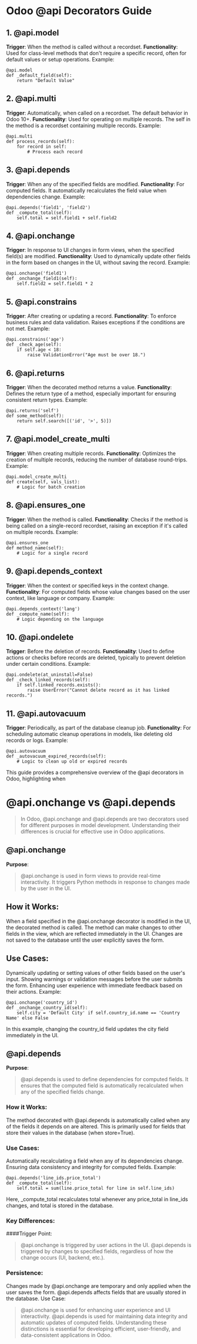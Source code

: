 # Odoo @api Decorators Guide
## 1. @api.model
**Trigger**: When the method is called without a recordset.
**Functionality**: Used for class-level methods that don't require a specific record, often for default values or setup operations.
Example:
```
@api.model
def _default_field(self):
    return "Default Value"
```
## 2. @api.multi
**Trigger**: Automatically, when called on a recordset. The default behavior in Odoo 10+.
**Functionality**: Used for operating on multiple records. The self in the method is a recordset containing multiple records.
Example:
```
@api.multi
def process_records(self):
    for record in self:
        # Process each record
```
## 3. @api.depends
**Trigger**: When any of the specified fields are modified.
**Functionality**: For computed fields. It automatically recalculates the field value when dependencies change.
Example:
```
@api.depends('field1', 'field2')
def _compute_total(self):
    self.total = self.field1 + self.field2
```
## 4. @api.onchange
**Trigger**: In response to UI changes in form views, when the specified field(s) are modified.
**Functionality**: Used to dynamically update other fields in the form based on changes in the UI, without saving the record.
Example:
```
@api.onchange('field1')
def _onchange_field1(self):
    self.field2 = self.field1 * 2
```
## 5. @api.constrains
**Trigger**: After creating or updating a record.
**Functionality**: To enforce business rules and data validation. Raises exceptions if the conditions are not met.
Example:
```
@api.constrains('age')
def _check_age(self):
    if self.age < 18:
        raise ValidationError("Age must be over 18.")
```
## 6. @api.returns
**Trigger**: When the decorated method returns a value.
**Functionality**: Defines the return type of a method, especially important for ensuring consistent return types.
Example:
```
@api.returns('self')
def some_method(self):
    return self.search([('id', '>', 5)])
```
## 7. @api.model_create_multi
**Trigger**: When creating multiple records.
**Functionality**: Optimizes the creation of multiple records, reducing the number of database round-trips.
Example:
```
@api.model_create_multi
def create(self, vals_list):
    # Logic for batch creation
```
## 8. @api.ensures_one
**Trigger**: When the method is called.
**Functionality**: Checks if the method is being called on a single-record recordset, raising an exception if it's called on multiple records.
Example:
```
@api.ensures_one
def method_name(self):
    # Logic for a single record
```
## 9. @api.depends_context
**Trigger**: When the context or specified keys in the context change.
**Functionality**: For computed fields whose value changes based on the user context, like language or company.
Example:
```
@api.depends_context('lang')
def _compute_name(self):
    # Logic depending on the language
```
## 10. @api.ondelete
**Trigger**: Before the deletion of records.
**Functionality**: Used to define actions or checks before records are deleted, typically to prevent deletion under certain conditions.
Example:
```
@api.ondelete(at_uninstall=False)
def _check_linked_records(self):
    if self.linked_records.exists():
        raise UserError("Cannot delete record as it has linked records.")
```
## 11. @api.autovacuum
**Trigger**: Periodically, as part of the database cleanup job.
**Functionality**: For scheduling automatic cleanup operations in models, like deleting old records or logs.
Example:
```
@api.autovacuum
def _autovacuum_expired_records(self):
    # Logic to clean up old or expired records
```
This guide provides a comprehensive overview of the @api decorators in Odoo, highlighting when


# @api.onchange vs @api.depends
> In Odoo, @api.onchange and @api.depends are two decorators used for different purposes in model development. Understanding their differences is crucial for effective use in Odoo applications.

## @api.onchange
**Purpose**:
> @api.onchange is used in form views to provide real-time interactivity. It triggers Python methods in response to changes made by the user in the UI.
## How it Works:
When a field specified in the @api.onchange decorator is modified in the UI, the decorated method is called.
The method can make changes to other fields in the view, which are reflected immediately in the UI.
Changes are not saved to the database until the user explicitly saves the form.
## Use Cases:
Dynamically updating or setting values of other fields based on the user's input.
Showing warnings or validation messages before the user submits the form.
Enhancing user experience with immediate feedback based on their actions.
Example:
```
@api.onchange('country_id')
def _onchange_country_id(self):
    self.city = 'Default City' if self.country_id.name == 'Country Name' else False
```
In this example, changing the country_id field updates the city field immediately in the UI.

## @api.depends
**Purpose**:
> @api.depends is used to define dependencies for computed fields. It ensures that the computed field is automatically recalculated when any of the specified fields change.
### How it Works:
The method decorated with @api.depends is automatically called when any of the fields it depends on are altered.
This is primarily used for fields that store their values in the database (when store=True).
### Use Cases:
Automatically recalculating a field when any of its dependencies change.
Ensuring data consistency and integrity for computed fields.
Example:
```
@api.depends('line_ids.price_total')
def _compute_total(self):
    self.total = sum(line.price_total for line in self.line_ids)
```
Here, _compute_total recalculates total whenever any price_total in line_ids changes, and total is stored in the database.

### Key Differences:
####Trigger Point:

> @api.onchange is triggered by user actions in the UI.
> @api.depends is triggered by changes to specified fields, regardless of how the change occurs (UI, backend, etc.).

### Persistence:
Changes made by @api.onchange are temporary and only applied when the user saves the form.
@api.depends affects fields that are usually stored in the database.
Use Case:

> @api.onchange is used for enhancing user experience and UI interactivity.
> @api.depends is used for maintaining data integrity and automatic updates of computed fields.
> Understanding these distinctions is essential for developing efficient, user-friendly, and data-consistent applications in Odoo.



